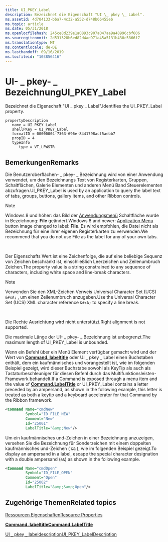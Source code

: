 ```yaml
---
title: UI_PKEY_Label
description: Bezeichnet die Eigenschaft "UI \_ pkey \_ Label".
ms.assetid: 4d704133-bba7-4c32-a552-d748b66455eb
ms.topic: article
ms.date: 05/31/2018
ms.openlocfilehash: 245ce8d239e1a0893c907a047aa9a48996cbf606
ms.sourcegitcommit: 2d531328b6ed82d4ad971a45a5131b430c5866f7
ms.translationtype: MT
ms.contentlocale: de-DE
ms.lasthandoff: 09/16/2019
ms.locfileid: "103856416"
---
```

# <a name="ui_pkey_label"></a><span data-ttu-id="a12b8-103">UI- \_ pkey- \_ Bezeichnung</span><span class="sxs-lookup"><span data-stu-id="a12b8-103">UI\_PKEY\_Label</span></span>

<span data-ttu-id="a12b8-104">Bezeichnet die Eigenschaft "UI \_ pkey \_ Label".</span><span class="sxs-lookup"><span data-stu-id="a12b8-104">Identifies the UI\_PKEY\_Label property.</span></span>

```
propertyDescription
   name = UI_PKEY_Label
   shellPKey = UI_PKEY_Label
   formatID = 00000004-7363-696e-8441798acf5aebb7
   propID = 4
   typeInfo
      type = VT_LPWSTR
```

## <a name="remarks"></a><span data-ttu-id="a12b8-105">Bemerkungen</span><span class="sxs-lookup"><span data-stu-id="a12b8-105">Remarks</span></span>

<span data-ttu-id="a12b8-106">Die Benutzeroberflächen- \_ pkey- \_ Bezeichnung wird von einer Anwendung verwendet, um den Bezeichnungs Text von Registerkarten, Gruppen, Schaltflächen, Galerie Elementen und anderen Menü Band Steuerelementen abzufragen.</span><span class="sxs-lookup"><span data-stu-id="a12b8-106">UI\_PKEY\_Label is used by an application to query the label text of tabs, groups, buttons, gallery items, and other Ribbon controls.</span></span>

> [!Note]  
> <span data-ttu-id="a12b8-107">Windows 8 und höher: das Bild der [Anwendungsmenü](windowsribbon-controls-applicationmenu.md) Schaltfläche wurde in Bezeichnung: **File** geändert.</span><span class="sxs-lookup"><span data-stu-id="a12b8-107">Windows 8 and newer: [Application Menu](windowsribbon-controls-applicationmenu.md) button image changed to label: **File**.</span></span> <span data-ttu-id="a12b8-108">Es wird empfohlen, die Datei nicht als Bezeichnung für eine ihrer eigenen Registerkarten zu verwenden.</span><span class="sxs-lookup"><span data-stu-id="a12b8-108">We recommend that you do not use File as the label for any of your own tabs.</span></span>

 

<span data-ttu-id="a12b8-109">Der Eigenschafts Wert ist eine Zeichenfolge, die auf eine beliebige Sequenz von Zeichen beschränkt ist, einschließlich Leerzeichen und Zeilenumbruch Zeichen.</span><span class="sxs-lookup"><span data-stu-id="a12b8-109">The property value is a string constrained to any sequence of characters, including white space and line-break characters.</span></span>

> [!Note]  
> <span data-ttu-id="a12b8-110">Verwenden Sie den XML-Zeichen Verweis Universal Character Set (UCS) `&#xA;` , um einen Zeilenumbruch anzugeben.</span><span class="sxs-lookup"><span data-stu-id="a12b8-110">Use the Universal Character Set (UCS) XML character reference `&#xA;` to specify a line break.</span></span>

 

<span data-ttu-id="a12b8-111">Die Rechte Ausrichtung wird nicht unterstützt.</span><span class="sxs-lookup"><span data-stu-id="a12b8-111">Right alignment is not supported.</span></span>

<span data-ttu-id="a12b8-112">Die maximale Länge der UI- \_ pkey- \_ Bezeichnung ist unbegrenzt.</span><span class="sxs-lookup"><span data-stu-id="a12b8-112">The maximum length of UI\_PKEY\_Label is unbounded.</span></span>

<span data-ttu-id="a12b8-113">Wenn ein Befehl über ein Menü Element verfügbar gemacht wird und der Wert von [**Command. labeltitle**](windowsribbon-element-command-labeltitle.md) oder UI \_ pkey \_ Label einen Buchstaben enthält, dem ein kaufmännisches und vorangestellt ist, wie im folgenden Beispiel gezeigt, wird dieser Buchstabe sowohl als KeyTip als auch als Tastaturbeschleuniger für diesen Befehl durch das Multifunktionsleisten-Framework behandelt.</span><span class="sxs-lookup"><span data-stu-id="a12b8-113">If a Command is exposed through a menu item and the value of [**Command.LabelTitle**](windowsribbon-element-command-labeltitle.md) or UI\_PKEY\_Label contains a letter preceded by an ampersand, as shown in the following example, this letter is treated as both a keytip and a keyboard accelerator for that Command by the Ribbon framework.</span></span>


```XML
<Command Name="cmdNew"
         Symbol="ID_FILE_NEW"
         Comment="New"
         Id="25001"
         LabelTitle="&amp;New"/>
```



<span data-ttu-id="a12b8-114">Um ein kaufmännisches und-Zeichen in einer Bezeichnung anzuzeigen, versehen Sie die Bezeichnung für Sonderzeichen mit einem doppelten kaufmännisches und-Zeichen ( `&&` ), wie im folgenden Beispiel gezeigt.</span><span class="sxs-lookup"><span data-stu-id="a12b8-114">To display an ampersand in a label, escape the special character designation with a double ampersand (`&&`) as shown in the following example.</span></span>


```XML
<Command Name="cmdOpen"
         Symbol="ID_FILE_OPEN"
         Comment="Open"
         Id="25002"
         LabelTitle="&amp;&amp;Open"/>
```



## <a name="related-topics"></a><span data-ttu-id="a12b8-115">Zugehörige Themen</span><span class="sxs-lookup"><span data-stu-id="a12b8-115">Related topics</span></span>

<dl> <dt>

[<span data-ttu-id="a12b8-116">Ressourcen Eigenschaften</span><span class="sxs-lookup"><span data-stu-id="a12b8-116">Resource Properties</span></span>](windowsribbon-reference-properties-resource.md)
</dt> <dt>

[<span data-ttu-id="a12b8-117">**Command. labeltitle**</span><span class="sxs-lookup"><span data-stu-id="a12b8-117">**Command.LabelTitle**</span></span>](windowsribbon-element-command-labeltitle.md)
</dt> <dt>

[<span data-ttu-id="a12b8-118">UI \_ pkey \_ labeldescription</span><span class="sxs-lookup"><span data-stu-id="a12b8-118">UI\_PKEY\_LabelDescription</span></span>](windowsribbon-reference-properties-uipkey-labeldescription.md)
</dt> </dl>

 

 





